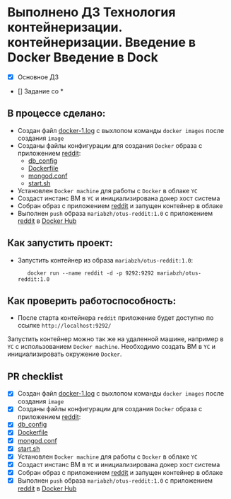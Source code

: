 # Выполнено ДЗ Технология контейнеризации. контейнеризации. Введение в Docker Введение в Dock
 - [x] Основное ДЗ
 - [] Задание со *

## В процессе сделано:
 - Создан файл [docker-1.log](../docker-monolith/docker-1.log) с выхлопом команды `docker images` после создания `image`
 - Созданы файлы конфигурации для создания `Docker` образа с приложением [reddit](https://github.com/express42/reddit.git):
   - [db_config](../docker-monolith/db_config)
   - [Dockerfile](../docker-monolith/Dockerfile)
   - [mongod.conf](../docker-monolith/mongod.conf)
   - [start.sh](../docker-monolith/start.sh)
 - Установлен `Docker machine` для работы с `Docker` в облаке `YC`
 - Cоздаст инстанс ВМ в `YC` и инициализирована докер хост система
 - Собран образ с приложением [reddit](https://github.com/express42/reddit.git) и запущен контейнер в облаке
 - Выполнен `push` образа `mariabzh/otus-reddit:1.0` с приложением [reddit](https://github.com/express42/reddit.git) в [Docker Hub](https://hub.docker.com/)

## Как запустить проект:
- Запустить контейнер из образа `mariabzh/otus-reddit:1.0`:
  ```text
     docker run --name reddit -d -p 9292:9292 mariabzh/otus-reddit:1.0
  ```

## Как проверить работоспособность:
 - После старта контейнера `reddit` приложение будет доступно по ссылке `http://localhost:9292/` 

Запустить контейнер можно так же на удаленной машине, например в `YC` с использованием `Docker machine`.
Необходимо создать ВМ в `YC` и инициализировать окружение `Docker`. 
  
## PR checklist
 - [x] Создан файл [docker-1.log](../docker-monolith/docker-1.log) с выхлопом команды `docker images` после создания `image`
 - [x] Созданы файлы конфигурации для создания `Docker` образа с приложением [reddit](https://github.com/express42/reddit.git):
 - [x] [db_config](../docker-monolith/db_config)
 - [x] [Dockerfile](../docker-monolith/Dockerfile)
 - [x] [mongod.conf](../docker-monolith/mongod.conf)
 - [x] [start.sh](../docker-monolith/start.sh)
 - [x] Установлен `Docker machine` для работы с `Docker` в облаке `YC`
 - [x] Cоздаст инстанс ВМ в `YC` и инициализирована докер хост система
 - [x] Собран образ с приложением [reddit](https://github.com/express42/reddit.git) и запущен контейнер в облаке
 - [x] Выполнен `push` образа `mariabzh/otus-reddit:1.0` с приложением [reddit](https://github.com/express42/reddit.git) в [Docker Hub](https://hub.docker.com/)
